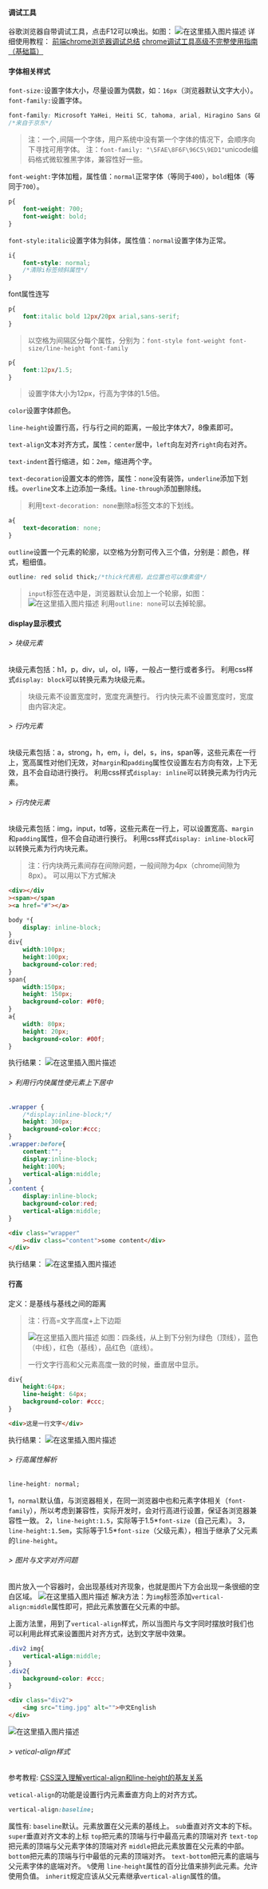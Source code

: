 #### 调试工具
谷歌浏览器自带调试工具，点击F12可以唤出。如图：
![在这里插入图片描述](https://img-blog.csdn.net/20181009190825212?watermark/2/text/aHR0cHM6Ly9ibG9nLmNzZG4ubmV0L3FxXzI5MDE4ODkx/font/5a6L5L2T/fontsize/400/fill/I0JBQkFCMA==/dissolve/70)
详细使用教程：
[前端chrome浏览器调试总结](https://www.jianshu.com/p/b25c5b88baf5)
[chrome调试工具高级不完整使用指南（基础篇）](https://www.cnblogs.com/st-leslie/p/8196493.html?utm_source=debugrun&utm_medium=referral)
#### 字体相关样式
`font-size:`设置字体大小，尽量设置为偶数，如：`16px`（浏览器默认文字大小）。
`font-family:`设置字体。
```css
font-family: Microsoft YaHei, Heiti SC, tahoma, arial, Hiragino Sans GB, \\5B8B\4F53, sans-serif
/*来自于京东*/
```
>注：一个`,`间隔一个字体，用户系统中没有第一个字体的情况下，会顺序向下寻找可用字体。
>注：`font-family: "\5FAE\8F6F\96C5\9ED1"`unicode编码格式微软雅黑字体，兼容性好一些。

`font-weight:`字体加粗，属性值：`normal`正常字体（等同于`400`），`bold`粗体（等同于`700`）。

```css
p{
	font-weight: 700;
	font-weight: bold;
}
```
`font-style:italic`设置字体为斜体，属性值：`normal`设置字体为正常。
```css
i{
    font-style: normal;
    /*清除i标签倾斜属性*/
}
```
font属性连写
```css
p{
	font:italic bold 12px/20px arial,sans-serif;
}
```
>以空格为间隔区分每个属性，分别为：`font-style font-weight font-size/line-height font-family`
```css
p{
	font:12px/1.5;
}
```
> 设置字体大小为12px，行高为字体的1.5倍。

`color`设置字体颜色。

`line-height`设置行高，行与行之间的距离，一般比字体大7，8像素即可。

`text-align`文本对齐方式，属性：`center`居中，`left`向左对齐`right`向右对齐。

`text-indent`首行缩进，如：`2em`，缩进两个字。

`text-decoration`设置文本的修饰，属性：`none`没有装饰，`underline`添加下划线。`overline`文本上边添加一条线。`line-through`添加删除线。
>利用`text-decoration: none`删除a标签文本的下划线。
```css
a{
    text-decoration: none;
}
```
`outline`设置一个元素的轮廓，以空格为分割可传入三个值，分别是：颜色，样式，粗细值。
```css
outline: red solid thick;/*thick代表粗，此位置也可以像素值*/
```
> `input`标签在选中是，浏览器默认会加上一个轮廓，如图：
> ![在这里插入图片描述](https://img-blog.csdn.net/20181011155015572?watermark/2/text/aHR0cHM6Ly9ibG9nLmNzZG4ubmV0L3FxXzI5MDE4ODkx/font/5a6L5L2T/fontsize/400/fill/I0JBQkFCMA==/dissolve/70)
> 利用`outline: none`可以去掉轮廓。
#### display显示模式
###### > 块级元素
块级元素包括：h1，p，div，ul，ol，li等，一般占一整行或者多行。
利用css样式`display: block`可以转换元素为块级元素。
> 块级元素不设置宽度时，宽度充满整行。
> 行内快元素不设置宽度时，宽度由内容决定。
###### > 行内元素
块级元素包括：a，strong，h，em，i，del，s，ins，span等，这些元素在一行上，宽高属性对他们无效，对`margin`和`padding`属性仅设置左右方向有效，上下无效，且不会自动进行换行。
利用css样式`display: inline`可以转换元素为行内元素。
###### > 行内快元素
块级元素包括：img，input，td等，这些元素在一行上，可以设置宽高、`margin`和`padding`属性，但不会自动进行换行。
利用css样式`display: inline-block`可以转换元素为行内块元素。
> 注：行内块两元素间存在间隙问题，一般间隙为4px（chrome间隙为8px）。
> 可以用以下方式解决

```html
<div></div
><span></span
><a href="#"></a>
```
```css
body *{
    display: inline-block;
}
div{
    width:100px;
    height:100px;
    background-color:red;
}
span{
    width:150px;
    height: 150px;
    background-color: #0f0;
}
a{
    width: 80px;
    height: 20px;
    background-color: #00f;
}
```
执行结果：
![在这里插入图片描述](https://img-blog.csdn.net/20181009212629776?watermark/2/text/aHR0cHM6Ly9ibG9nLmNzZG4ubmV0L3FxXzI5MDE4ODkx/font/5a6L5L2T/fontsize/400/fill/I0JBQkFCMA==/dissolve/70)
###### > 利用行内快属性使元素上下居中

```css
.wrapper {
	/*display:inline-block;*/
    height: 300px;
    background-color:#ccc;
}
.wrapper:before{
    content:"";
    display:inline-block;
    height:100%;
    vertical-align:middle;
}
.content {
    display:inline-block;
    background-color:red;
    vertical-align:middle;
}
```
```html
<div class="wrapper"
	><div class="content">some content</div>
</div>
```
执行结果：
![在这里插入图片描述](https://img-blog.csdn.net/20181009213539735?watermark/2/text/aHR0cHM6Ly9ibG9nLmNzZG4ubmV0L3FxXzI5MDE4ODkx/font/5a6L5L2T/fontsize/400/fill/I0JBQkFCMA==/dissolve/70)
#### 行高
定义：是基线与基线之间的距离
> 注：行高=文字高度+上下边距
>
> ![在这里插入图片描述](https://img-blog.csdn.net/20181010160443518?watermark/2/text/aHR0cHM6Ly9ibG9nLmNzZG4ubmV0L3FxXzI5MDE4ODkx/font/5a6L5L2T/fontsize/400/fill/I0JBQkFCMA==/dissolve/70)
> 如图：四条线，从上到下分别为绿色（顶线），蓝色（中线），红色（基线），品红色（底线）。
>
> 一行文字行高和父元素高度一致的时候，垂直居中显示。

```css
div{
	height:64px;
	line-height: 64px;
	background-color: #ccc;
}
```
```html
<div>这是一行文字</div>
```
执行结果：
![在这里插入图片描述](https://img-blog.csdn.net/20181010155638465?watermark/2/text/aHR0cHM6Ly9ibG9nLmNzZG4ubmV0L3FxXzI5MDE4ODkx/font/5a6L5L2T/fontsize/400/fill/I0JBQkFCMA==/dissolve/70)
###### > 行高属性解析
```css
line-height: normal;
```
1，`normal`默认值，与浏览器相关，在同一浏览器中也和元素字体相关（`font-family`），所以考虑到兼容性，实际开发时，会对行高进行设置，保证各浏览器兼容性一致。
2，`line-height:1.5`，实际等于1.5*`font-size`（自己元素）。
3，`line-height:1.5em`，实际等于1.5*`font-size`（父级元素），相当于继承了父元素的`line-height`。
###### > 图片与文字对齐问题
图片放入一个容器时，会出现基线对齐现象，也就是图片下方会出现一条很细的空白区域。
![在这里插入图片描述](https://img-blog.csdn.net/20181010163406642?watermark/2/text/aHR0cHM6Ly9ibG9nLmNzZG4ubmV0L3FxXzI5MDE4ODkx/font/5a6L5L2T/fontsize/400/fill/I0JBQkFCMA==/dissolve/70)
解决方法：为`img`标签添加`vertical-align:middle`属性即可，把此元素放置在父元素的中部。

上面方法里，用到了`vertical-align`样式，所以当图片与文字同时摆放时我们也可以利用此样式来设置图片对齐方式，达到文字居中效果。
```css
.div2 img{
	vertical-align:middle;
}
.div2{
	background-color: #ccc;
}
```
```html
<div class="div2">
	<img src="timg.jpg" alt="">中文English
</div>
```
![在这里插入图片描述](https://img-blog.csdn.net/20181010164225122?watermark/2/text/aHR0cHM6Ly9ibG9nLmNzZG4ubmV0L3FxXzI5MDE4ODkx/font/5a6L5L2T/fontsize/400/fill/I0JBQkFCMA==/dissolve/70)
###### > vetical-align样式
参考教程:
[CSS深入理解vertical-align和line-height的基友关系](https://www.zhangxinxu.com/wordpress/2015/08/css-deep-understand-vertical-align-and-line-height/)

`vetical-align`的功能是设置行内元素垂直方向上的对齐方式。
```css
vertical-align:baseline;
```
属性有:
`baseline`默认。元素放置在父元素的基线上。
`sub`垂直对齐文本的下标。
`super`垂直对齐文本的上标
`top`把元素的顶端与行中最高元素的顶端对齐
`text-top`把元素的顶端与父元素字体的顶端对齐
`middle`把此元素放置在父元素的中部。
`bottom`把元素的顶端与行中最低的元素的顶端对齐。
`text-bottom`把元素的底端与父元素字体的底端对齐。
`%`使用 `line-height`属性的百分比值来排列此元素。允许使用负值。
`inherit`规定应该从父元素继承`vertical-align`属性的值。